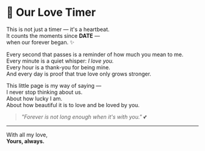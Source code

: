 # 💖 Our Love Timer

This is not just a timer — it's a heartbeat.  
It counts the moments since **DATE** —  
when our forever began. ✨

Every second that passes is a reminder of how much you mean to me.  
Every minute is a quiet whisper: _I love you._  
Every hour is a thank-you for being mine.  
And every day is proof that true love only grows stronger.

This little page is my way of saying —  
I never stop thinking about us.  
About how lucky I am.  
About how beautiful it is to love and be loved by you.

> _"Forever is not long enough when it's with you."_ 💕

---

With all my love,  
**Yours, always.**